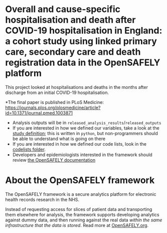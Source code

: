 # Overall and cause-specific hospitalisation and death after COVID-19 hospitalisation in England: a cohort study using linked primary care, secondary care and death registration data in the OpenSAFELY platform

This project looked at hospitalisations and deaths in the months after discharge from an initial COVID-19 hospitalisation. 

*The final paper is published in PLoS Medicine:
https://journals.plos.org/plosmedicine/article?id=10.1371/journal.pmed.1003871
* Analysis outputs will be in `released_analysis_results`/`released_outputs`
* If you are interested in how we defined our variables, take a look at the [study definition](analysis/study_definition.py); this is written in `python`, but non-programmers should be able to understand what is going on there
* If you are interested in how we defined our code lists, look in the [codelists folder](./codelists/).
* Developers and epidemiologists interested in the framework should review [the OpenSAFELY documentation](https://docs.opensafely.org)

# About the OpenSAFELY framework

The OpenSAFELY framework is a secure analytics platform for
electronic health records research in the NHS.

Instead of requesting access for slices of patient data and
transporting them elsewhere for analysis, the framework supports
developing analytics against dummy data, and then running against the
real data *within the same infrastructure that the data is stored*.
Read more at [OpenSAFELY.org](https://opensafely.org).
